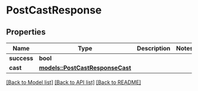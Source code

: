 # PostCastResponse

## Properties

Name | Type | Description | Notes
------------ | ------------- | ------------- | -------------
**success** | **bool** |  | 
**cast** | [**models::PostCastResponseCast**](PostCastResponse_cast.md) |  | 

[[Back to Model list]](../README.md#documentation-for-models) [[Back to API list]](../README.md#documentation-for-api-endpoints) [[Back to README]](../README.md)


